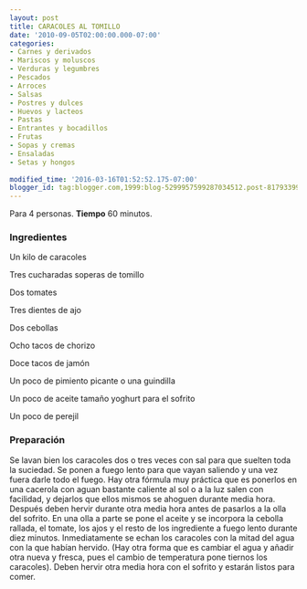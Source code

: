 ```yaml
---
layout: post
title: CARACOLES AL TOMILLO
date: '2010-09-05T02:00:00.000-07:00'
categories:
- Carnes y derivados
- Mariscos y moluscos
- Verduras y legumbres
- Pescados
- Arroces
- Salsas
- Postres y dulces
- Huevos y lacteos
- Pastas
- Entrantes y bocadillos
- Frutas
- Sopas y cremas
- Ensaladas
- Setas y hongos
 
modified_time: '2016-03-16T01:52:52.175-07:00'
blogger_id: tag:blogger.com,1999:blog-5299957599287034512.post-8179339919599479735
---
```


Para 4 personas.
<b>Tiempo</b> 60 minutos.

<h3>Ingredientes</h3>

Un kilo de caracoles

Tres cucharadas soperas de tomillo

Dos tomates

Tres dientes de ajo

Dos cebollas

Ocho tacos de chorizo

Doce tacos de jamón

Un poco de pimiento picante o una guindilla

Un poco de aceite tamaño yoghurt para el sofrito

Un poco de perejil

<h3>Preparación</h3>

Se lavan bien los caracoles dos o tres veces con sal para que suelten toda la suciedad. Se ponen a fuego lento para que vayan saliendo y una vez fuera darle todo el fuego. Hay otra fórmula muy práctica que es ponerlos en una cacerola con aguan bastante caliente al sol o a la luz salen con facilidad, y dejarlos que ellos mismos se ahoguen durante media hora. Después deben hervir durante otra media hora antes de pasarlos a la olla del sofrito. En una olla a parte se pone el aceite y se incorpora la cebolla rallada, el tomate, los ajos y el resto de los ingrediente a fuego lento durante diez minutos. Inmediatamente se echan los caracoles con la mitad del agua con la que habían hervido. (Hay otra forma que es cambiar el agua y añadir otra nueva y fresca, pues el cambio de temperatura pone tiernos los caracoles). Deben hervir otra media hora con el sofrito y estarán listos para comer.

